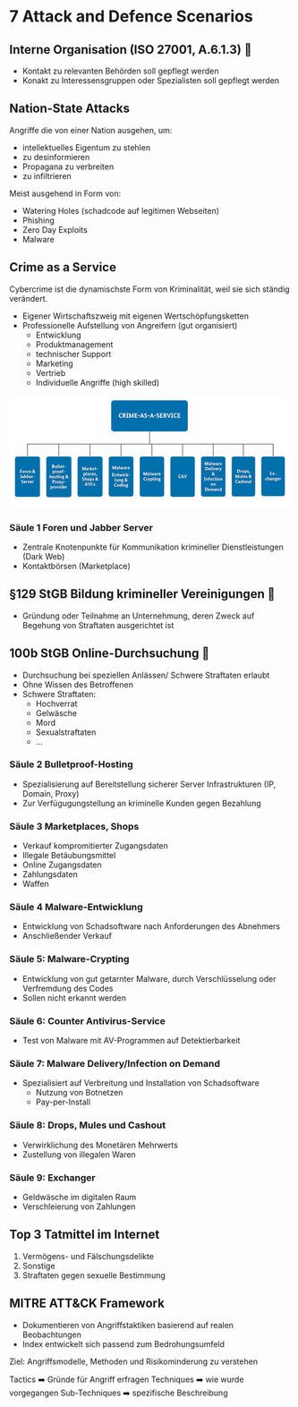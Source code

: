 # 7 Attack and Defence Scenarios

## Interne Organisation (ISO 27001, A.6.1.3) :hammer:

- Kontakt zu relevanten Behörden soll gepflegt werden
- Konakt zu Interessensgruppen oder Spezialisten soll gepflegt werden

## Nation-State Attacks

Angriffe die von einer Nation ausgehen, um:

- intellektuelles Eigentum zu stehlen
- zu desinformieren
- Propagana zu verbreiten
- zu infiltrieren

Meist ausgehend in Form von:

- Watering Holes (schadcode auf legitimen Webseiten)
- Phishing
- Zero Day Exploits
- Malware

## Crime as a Service

Cybercrime ist die dynamischste Form von Kriminalität, weil sie sich ständig verändert.

- Eigener Wirtschaftszweig mit eigenen Wertschöpfungsketten
- Professionelle Aufstellung von Angreifern (gut organisiert)
  - Entwicklung
  - Produktmanagement
  - technischer Support
  - Marketing
  - Vertrieb
  - Individuelle Angriffe (high skilled)

![crime-as-a-service](img/crime-as-a-service.png)

### Säule 1 Foren und Jabber Server

- Zentrale Knotenpunkte für Kommunikation krimineller Dienstleistungen (Dark Web)
- Kontaktbörsen (Marketplace)

## §129 StGB Bildung krimineller Vereinigungen :hammer:

- Gründung oder Teilnahme an Unternehmung, deren Zweck auf Begehung von Straftaten ausgerichtet ist

## 100b StGB Online-Durchsuchung :hammer:

- Durchsuchung bei speziellen Anlässen/ Schwere Straftaten erlaubt
- Ohne Wissen des Betroffenen
- Schwere Straftaten:
  - Hochverrat
  - Gelwäsche
  - Mord
  - Sexualstraftaten
  - ...

### Säule 2 Bulletproof-Hosting

- Spezialisierung auf Bereitstellung sicherer Server Infrastrukturen  (IP, Domain, Proxy)
- Zur Verfügugungstellung an kriminelle Kunden gegen Bezahlung

### Säule 3 Marketplaces, Shops

- Verkauf kompromitierter Zugangsdaten
- Illegale Betäubungsmittel
- Online Zugangsdaten
- Zahlungsdaten
- Waffen

### Säule 4 Malware-Entwicklung

- Entwicklung von Schadsoftware nach Anforderungen des Abnehmers
- Anschließender Verkauf

### Säule 5: Malware-Crypting

- Entwicklung von gut getarnter Malware, durch Verschlüsselung oder Verfremdung des Codes
- Sollen nicht erkannt werden

### Säule 6: Counter Antivirus-Service

- Test von Malware mit AV-Programmen auf Detektierbarkeit

### Säule 7: Malware Delivery/Infection on Demand

- Spezialisiert auf Verbreitung und Installation von Schadsoftware
  - Nutzung von Botnetzen
  - Pay-per-Install

### Säule 8: Drops, Mules und Cashout

- Verwirklichung des Monetären Mehrwerts
- Zustellung von illegalen Waren

### Säule 9: Exchanger

- Geldwäsche im digitalen Raum
- Verschleierung von Zahlungen

## Top 3 Tatmittel im Internet

1. Vermögens- und Fälschungsdelikte
2. Sonstige
3. Straftaten gegen sexuelle Bestimmung

## MITRE ATT&CK Framework

- Dokumentieren von Angriffstaktiken basierend auf realen Beobachtungen
- Index entwickelt sich passend zum Bedrohungsumfeld

Ziel: Angriffsmodelle, Methoden und Risikominderung zu verstehen

Tactics :arrow_right: Gründe für Angriff erfragen
Techniques :arrow_right: wie wurde vorgegangen
Sub-Techniques :arrow_right: spezifische Beschreibung